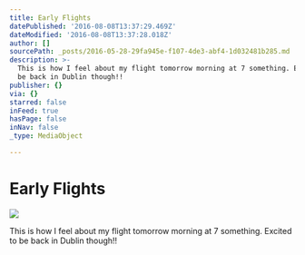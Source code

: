 ```yaml
---
title: Early Flights
datePublished: '2016-08-08T13:37:29.469Z'
dateModified: '2016-08-08T13:37:28.018Z'
author: []
sourcePath: _posts/2016-05-28-29fa945e-f107-4de3-abf4-1d032481b285.md
description: >-
  This is how I feel about my flight tomorrow morning at 7 something. Excited to
  be back in Dublin though!!
publisher: {}
via: {}
starred: false
inFeed: true
hasPage: false
inNav: false
_type: MediaObject

---
```

# Early Flights
![](https://the-grid-user-content.s3-us-west-2.amazonaws.com/f43f65bd-4ce1-429b-873e-c873a438bcc3.jpg)

This is how I feel about my flight tomorrow morning at 7 something. Excited to be back in Dublin though!!